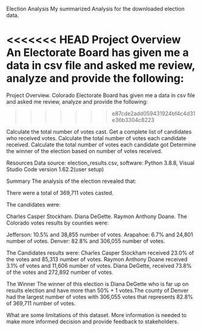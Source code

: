 Election Analysis
My summarized Analysis for the downloaded election data.

<<<<<<< HEAD
Project Overview
An Electorate Board  has given me a data in csv file and asked me review, analyze and provide the following:
=======
Project Overview.
Colorado Electorate Board has given me a data in csv file and asked me review, analyze and provide the following:
>>>>>>> e87cde2add059431924bf4c4d31e36b3304c8223

Calculate the total number of votes cast.
Get a complete list of candidates who received votes.
Calculate the total number of votes each candidate received.
Calculate the total number of votes each candidate got
Determine the winner of the election based on number of  votes received.

Resources
Data source: election_results.csv,  software: Python 3.8.8, Visual Studio Code version 1.62.2(user setup)

Summary
The analysis of the election revealed that:

There were a total of 369,711 votes casted. 

The candidates were:

Charles Casper Stockham.
Diana DeGette.
Raymon Anthony Doane.
The Colorado votes results by counties were:

Jefferson: 10.5% and 38,855 number of votes.
Arapahoe: 6.7% and 24,801 number of votes.
Denver: 82.8% and 306,055 number of votes.

The Candidates results were:
Charles Casper Stockham received 23.0% of the votes and 85,313 number of votes.
Raymon Anthony Doane received 3.1% of votes and 11,606 number of votes.
Diana DeGette, received 73.8% of the votes and 272,892 number of votes.

The Winner
The winner of this election is Diana DeGette who is far up on results election and have more than 50% + 1 votes.The county of Denver had the largest number of votes with 306,055 votes that represents 82.8% of 369,711 number of votes.

What are some limitations of this dataset.
More information is needed to make more informed decision and provide feedback to stakeholders. 
